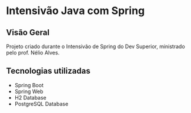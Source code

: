 # Intensivão Java com Spring

## Visão Geral
Projeto criado durante o Intensivão de Spring do Dev Superior, ministrado pelo prof. Nélio Alves. 

## Tecnologias utilizadas
- Spring Boot
- Spring Web
- H2 Database
- PostgreSQL Database

